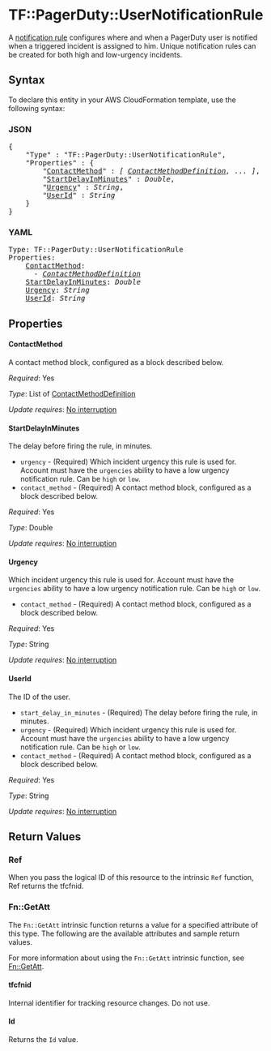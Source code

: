 # TF::PagerDuty::UserNotificationRule

A [notification rule](https://v2.developer.pagerduty.com/v2/page/api-reference#!/Users/get_users_id_notification_rules_notification_rule_id) configures where and when a PagerDuty user is notified when a triggered incident is assigned to him. Unique notification rules can be created for both high and low-urgency incidents.

## Syntax

To declare this entity in your AWS CloudFormation template, use the following syntax:

### JSON

<pre>
{
    "Type" : "TF::PagerDuty::UserNotificationRule",
    "Properties" : {
        "<a href="#contactmethod" title="ContactMethod">ContactMethod</a>" : <i>[ <a href="contactmethoddefinition.md">ContactMethodDefinition</a>, ... ]</i>,
        "<a href="#startdelayinminutes" title="StartDelayInMinutes">StartDelayInMinutes</a>" : <i>Double</i>,
        "<a href="#urgency" title="Urgency">Urgency</a>" : <i>String</i>,
        "<a href="#userid" title="UserId">UserId</a>" : <i>String</i>
    }
}
</pre>

### YAML

<pre>
Type: TF::PagerDuty::UserNotificationRule
Properties:
    <a href="#contactmethod" title="ContactMethod">ContactMethod</a>: <i>
      - <a href="contactmethoddefinition.md">ContactMethodDefinition</a></i>
    <a href="#startdelayinminutes" title="StartDelayInMinutes">StartDelayInMinutes</a>: <i>Double</i>
    <a href="#urgency" title="Urgency">Urgency</a>: <i>String</i>
    <a href="#userid" title="UserId">UserId</a>: <i>String</i>
</pre>

## Properties

#### ContactMethod

A contact method block, configured as a block described below.

_Required_: Yes

_Type_: List of <a href="contactmethoddefinition.md">ContactMethodDefinition</a>

_Update requires_: [No interruption](https://docs.aws.amazon.com/AWSCloudFormation/latest/UserGuide/using-cfn-updating-stacks-update-behaviors.html#update-no-interrupt)

#### StartDelayInMinutes

The delay before firing the rule, in minutes.
* `urgency` - (Required) Which incident urgency this rule is used for. Account must have the `urgencies` ability to have a low urgency notification rule. Can be `high` or `low`.
* `contact_method` - (Required) A contact method block, configured as a block described below.

_Required_: Yes

_Type_: Double

_Update requires_: [No interruption](https://docs.aws.amazon.com/AWSCloudFormation/latest/UserGuide/using-cfn-updating-stacks-update-behaviors.html#update-no-interrupt)

#### Urgency

Which incident urgency this rule is used for. Account must have the `urgencies` ability to have a low urgency notification rule. Can be `high` or `low`.
* `contact_method` - (Required) A contact method block, configured as a block described below.

_Required_: Yes

_Type_: String

_Update requires_: [No interruption](https://docs.aws.amazon.com/AWSCloudFormation/latest/UserGuide/using-cfn-updating-stacks-update-behaviors.html#update-no-interrupt)

#### UserId

The ID of the user.
* `start_delay_in_minutes` - (Required) The delay before firing the rule, in minutes.
* `urgency` - (Required) Which incident urgency this rule is used for. Account must have the `urgencies` ability to have a low urgency notification rule. Can be `high` or `low`.
* `contact_method` - (Required) A contact method block, configured as a block described below.

_Required_: Yes

_Type_: String

_Update requires_: [No interruption](https://docs.aws.amazon.com/AWSCloudFormation/latest/UserGuide/using-cfn-updating-stacks-update-behaviors.html#update-no-interrupt)

## Return Values

### Ref

When you pass the logical ID of this resource to the intrinsic `Ref` function, Ref returns the tfcfnid.

### Fn::GetAtt

The `Fn::GetAtt` intrinsic function returns a value for a specified attribute of this type. The following are the available attributes and sample return values.

For more information about using the `Fn::GetAtt` intrinsic function, see [Fn::GetAtt](https://docs.aws.amazon.com/AWSCloudFormation/latest/UserGuide/intrinsic-function-reference-getatt.html).

#### tfcfnid

Internal identifier for tracking resource changes. Do not use.

#### Id

Returns the <code>Id</code> value.

